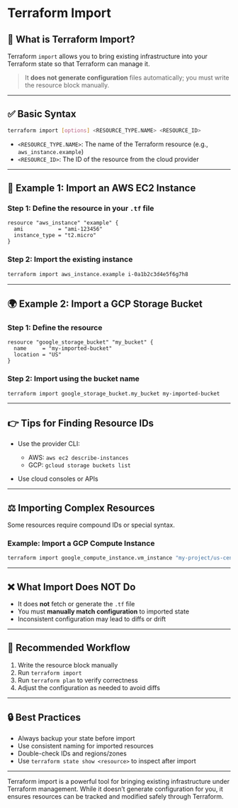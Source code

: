 # Terraform Import
## 📁 What is Terraform Import?

Terraform `import` allows you to bring existing infrastructure into your Terraform state so that Terraform can manage it.

> It **does not generate configuration** files automatically; you must write the resource block manually.

---

## ✅ Basic Syntax

```bash
terraform import [options] <RESOURCE_TYPE.NAME> <RESOURCE_ID>
```

* `<RESOURCE_TYPE.NAME>`: The name of the Terraform resource (e.g., `aws_instance.example`)
* `<RESOURCE_ID>`: The ID of the resource from the cloud provider

---

## 🔧 Example 1: Import an AWS EC2 Instance

### Step 1: Define the resource in your `.tf` file

```hcl
resource "aws_instance" "example" {
  ami           = "ami-123456"
  instance_type = "t2.micro"
}
```

### Step 2: Import the existing instance

```bash
terraform import aws_instance.example i-0a1b2c3d4e5f6g7h8
```

---

## 🌍 Example 2: Import a GCP Storage Bucket

### Step 1: Define the resource

```hcl
resource "google_storage_bucket" "my_bucket" {
  name     = "my-imported-bucket"
  location = "US"
}
```

### Step 2: Import using the bucket name

```bash
terraform import google_storage_bucket.my_bucket my-imported-bucket
```

---

## 👉 Tips for Finding Resource IDs

* Use the provider CLI:

  * AWS: `aws ec2 describe-instances`
  * GCP: `gcloud storage buckets list`
* Use cloud consoles or APIs

---

## ⚖️ Importing Complex Resources

Some resources require compound IDs or special syntax.

### Example: Import a GCP Compute Instance

```bash
terraform import google_compute_instance.vm_instance "my-project/us-central1-a/instance-name"
```

---

## ❌ What Import Does NOT Do

* It does **not** fetch or generate the `.tf` file
* You must **manually match configuration** to imported state
* Inconsistent configuration may lead to diffs or drift

---

## 🔄 Recommended Workflow

1. Write the resource block manually
2. Run `terraform import`
3. Run `terraform plan` to verify correctness
4. Adjust the configuration as needed to avoid diffs

---

## 🔒 Best Practices

* Always backup your state before import
* Use consistent naming for imported resources
* Double-check IDs and regions/zones
* Use `terraform state show <resource>` to inspect after import

---

Terraform import is a powerful tool for bringing existing infrastructure under Terraform management. While it doesn’t generate configuration for you, it ensures resources can be tracked and modified safely through Terraform.
